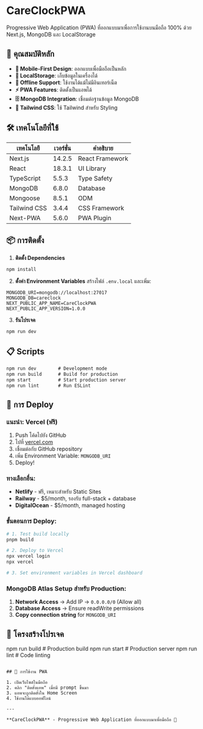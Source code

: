 # CareClockPWA

Progressive Web Application (PWA) ที่ออกแบบมาเพื่อการใช้งานบนมือถือ 100% ด้วย Next.js, MongoDB และ LocalStorage

## 🚀 คุณสมบัติหลัก

- **📱 Mobile-First Design**: ออกแบบเพื่อมือถือเป็นหลัก
- **💾 LocalStorage**: เก็บข้อมูลในเครื่องได้
- **🔄 Offline Support**: ใช้งานได้แม้ไม่มีอินเทอร์เน็ต
- **⚡ PWA Features**: ติดตั้งเป็นแอพได้
- **🗄️ MongoDB Integration**: เชื่อมต่อฐานข้อมูล MongoDB
- **🎨 Tailwind CSS**: ใช้ Tailwind สำหรับ Styling

## 🛠️ เทคโนโลยีที่ใช้

| เทคโนโลยี | เวอร์ชั่น | คำอธิบาย |
|-----------|---------|----------|
| Next.js | 14.2.5 | React Framework |
| React | 18.3.1 | UI Library |
| TypeScript | 5.5.3 | Type Safety |
| MongoDB | 6.8.0 | Database |
| Mongoose | 8.5.1 | ODM |
| Tailwind CSS | 3.4.4 | CSS Framework |
| Next-PWA | 5.6.0 | PWA Plugin |

## 📦 การติดตั้ง

1. **ติดตั้ง Dependencies**
```cmd
npm install
```

2. **ตั้งค่า Environment Variables**
สร้างไฟล์ `.env.local` และเพิ่ม:
```env
MONGODB_URI=mongodb://localhost:27017
MONGODB_DB=careclock
NEXT_PUBLIC_APP_NAME=CareClockPWA
NEXT_PUBLIC_APP_VERSION=1.0.0
```

3. **รันโปรเจค**
```cmd
npm run dev
```

## 📋 Scripts

```cmd
npm run dev        # Development mode
npm run build      # Build for production
npm start          # Start production server
npm run lint       # Run ESLint
```

## 🚀 การ Deploy

### แนะนำ: Vercel (ฟรี)
1. Push โค้ดไปยัง GitHub
2. ไปที่ [vercel.com](https://vercel.com)
3. เชื่อมต่อกับ GitHub repository
4. เพิ่ม Environment Variable: `MONGODB_URI`
5. Deploy!

### ทางเลือกอื่น:
- **Netlify** - ฟรี, เหมาะสำหรับ Static Sites
- **Railway** - $5/month, รองรับ full-stack + database
- **DigitalOcean** - $5/month, managed hosting

### ขั้นตอนการ Deploy:
```bash
# 1. Test build locally
pnpm build

# 2. Deploy to Vercel
npx vercel login
npx vercel

# 3. Set environment variables in Vercel dashboard
```

### MongoDB Atlas Setup สำหรับ Production:
1. **Network Access** → Add IP → `0.0.0.0/0` (Allow all)
2. **Database Access** → Ensure readWrite permissions
3. **Copy connection string** for `MONGODB_URI`

## 📁 โครงสร้างโปรเจค
npm run build      # Production build
npm run start      # Production server
npm run lint       # Code linting
```

## 📱 การใช้งาน PWA

1. เปิดเว็บไซต์ในมือถือ
2. คลิก "ติดตั้งแอพ" เมื่อมี prompt ขึ้นมา
3. แอพจะถูกติดตั้งใน Home Screen
4. ใช้งานได้แบบออฟไลน์

---

**CareClockPWA** - Progressive Web Application ที่ออกแบบมาเพื่อมือถือ 📱
